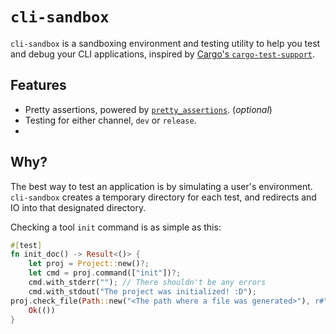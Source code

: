 # `cli-sandbox`

`cli-sandbox` is a sandboxing environment and testing utility to help you test and debug your CLI applications, inspired by [Cargo's `cargo-test-support`](https://github.com/rust-lang/cargo/tree/master/crates/cargo-test-support).

## Features

* Pretty assertions, powered by [`pretty_assertions`](https://docs.rs/pretty_assertions/latest/pretty_assertions/). (*optional*)
* Testing for either channel, `dev` or `release`.
* 

## Why?

The best way to test an application is by simulating a user's environment. `cli-sandbox` creates a temporary directory for each test, and redirects and IO into that designated directory.

Checking a tool `init` command is as simple as this:

```rs
#[test]
fn init_doc() -> Result<()> {
    let proj = Project::new()?;
	let cmd = proj.command(["init"])?;
	cmd.with_stderr(""); // There shouldn't be any errors
	cmd.with_stdout("The project was initialized! :D");
proj.check_file(Path::new("<The path where a file was generated>"), r#"WHAT SHOULD APPEAR IN THE FILE"#)?;
	Ok(())
}
```
